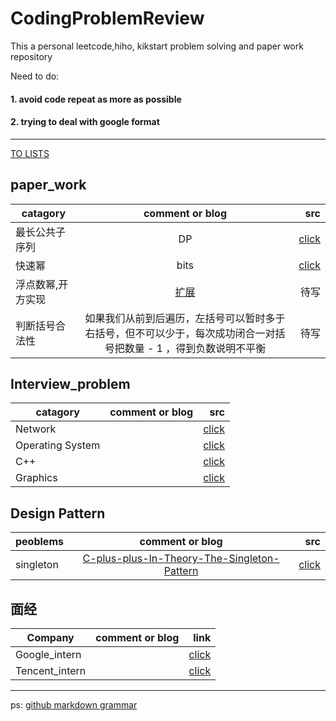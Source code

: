 # CodingProblemReview
This a personal leetcode,hiho, kikstart problem solving and paper work repository

Need to do:
#### 1. avoid code repeat as more as possible
#### 2. trying to deal with google format


---

[TO LISTS](https://github.com/qfai/CodingProblemReview/blob/master/interview_problem/mytodo.md)

## paper_work

| catagory      | comment or blog| src  |
| ------------- |:-------------:| -----:|
| 最长公共子序列    | DP | [click](https://github.com/qfai/CodingProblemReview/blob/master/src/LCS.cpp)|
| 快速幂| bits |[click](https://github.com/qfai/CodingProblemReview/blob/master/src/quick_pow.cpp)|
|浮点数幂,开方实现| [扩展](https://www.zhihu.com/question/20930598)|待写 |
|判断括号合法性| 如果我们从前到后遍历，左括号可以暂时多于右括号，但不可以少于，每次成功闭合一对括号把数量 - 1 ，得到负数说明不平衡|待写|


## Interview_problem
| catagory      | comment or blog| src  |
| ------------- |:-------------:| -----:|
| Network     |  | [click](https://github.com/qfai/CodingProblemReview/blob/master/interview_problem/Network.md)|
| Operating System     | | [click](https://github.com/qfai/CodingProblemReview/blob/master/interview_problem/os.md)|
| C++    |  | [click](https://github.com/qfai/CodingProblemReview/blob/master/interview_problem/cpp.md)|
| Graphics    |  | [click](https://github.com/qfai/CodingProblemReview/blob/master/interview_problem/graphics.md)|

## Design Pattern

| peoblems      | comment or blog| src  |
| ------------- |:-------------:| -----:|
| singleton     | [C-plus-plus-In-Theory-The-Singleton-Pattern](https://www.devarticles.com/c/a/Cplusplus/C-plus-plus-In-Theory-The-Singleton-Pattern-Part-I/) | [click](https://github.com/qfai/CodingProblemReview/blob/master/src/singleton_template.cpp)|

## 面经
| Company      | comment or blog| link  |
| ------------- |:-------------:| -----:|
| Google_intern     |   | [click](https://github.com/qfai/CodingProblemReview/blob/master/Real_problem/google_intern.md)|
| Tencent_intern      |   | [click](https://github.com/qfai/CodingProblemReview/blob/master/Real_problem/tencent_intern.md)|


---
ps: [github markdown grammar](https://github.com/adam-p/markdown-here/wiki/Markdown-Cheatsheet#tables)